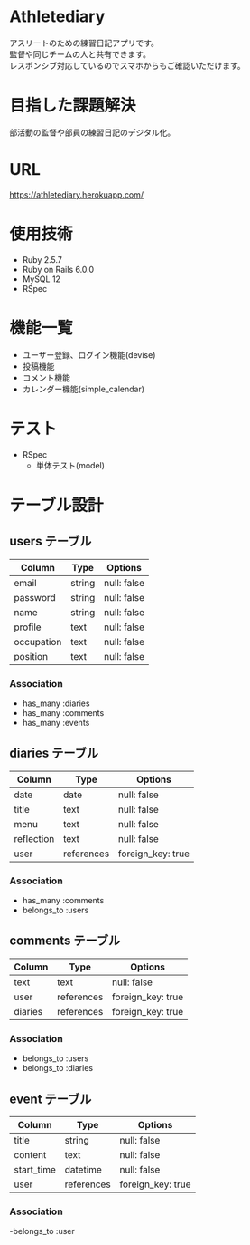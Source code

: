 # Athletediary
 アスリートのための練習日記アプリです。<br >
 監督や同じチームの人と共有できます。 <br >
 レスポンシブ対応しているのでスマホからもご確認いただけます。

 # 目指した課題解決
 部活動の監督や部員の練習日記のデジタル化。 <br >

# URL
 https://athletediary.herokuapp.com/<br >

# 使用技術
- Ruby 2.5.7
- Ruby on Rails 6.0.0
- MySQL 12
- RSpec

# 機能一覧
- ユーザー登録、ログイン機能(devise)
- 投稿機能
- コメント機能
- カレンダー機能(simple_calendar)
# テスト
- RSpec
  - 単体テスト(model)

# テーブル設計

## users テーブル

| Column     | Type   | Options     |
| ---------- | ------ | ----------- |
| email      | string | null: false |
| password   | string | null: false |
| name       | string | null: false |
| profile    | text   | null: false |
| occupation | text   | null: false |
| position   | text   | null: false |

### Association

- has_many :diaries
- has_many :comments
- has_many :events

## diaries テーブル

| Column     | Type       | Options           |
| ------     | ---------- | ----------------- |
| date       | date       | null: false       |
| title      | text       | null: false       |
| menu       | text       | null: false       |
| reflection | text       | null: false       |
| user       | references | foreign_key: true |

### Association

- has_many :comments
- belongs_to :users

## comments テーブル

| Column    | Type       | Options           |
| ------    | ---------- | ----------------- |
| text      | text       | null: false       |
| user      | references | foreign_key: true |
| diaries   | references | foreign_key: true |

### Association

- belongs_to :users
- belongs_to :diaries

## event テーブル

| Column    | Type       | Options           |
| ------    | ---------- | ----------------- |
| title     | string     | null: false       |
| content   | text       | null: false       |
| start_time| datetime   | null: false       |
| user      | references | foreign_key: true |

### Association
-belongs_to :user